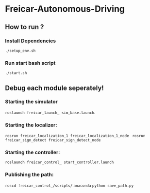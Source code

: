 # Freicar-Autonomous-Driving 
## How to run ?
### Install Dependencies
`./setup_env.sh`
### Run start bash script
`./start.sh`
## Debug each module seperately!
### Starting the simulator
`roslaunch freicar_launch_ sim_base.launch`.

### Starting the localizer:
`rosrun freicar_localization_1 freicar_localization_1_node `
`rosrun freicar_sign_detect freicar_sign_detect_node `

### Starting the controller:
`roslaunch freicar_control_ start_controller.launch `

### Publishing the path:
`roscd freicar_control_/scripts/`
`anaconda`
`python save_path.py `
